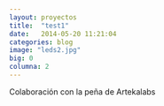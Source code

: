 ```yaml
---
layout: proyectos
title:  "test1"
date:   2014-05-20 11:21:04
categories: blog
image: "leds2.jpg"
big: 0
columna: 2
---
```

Colaboración con la peña de Artekalabs 


